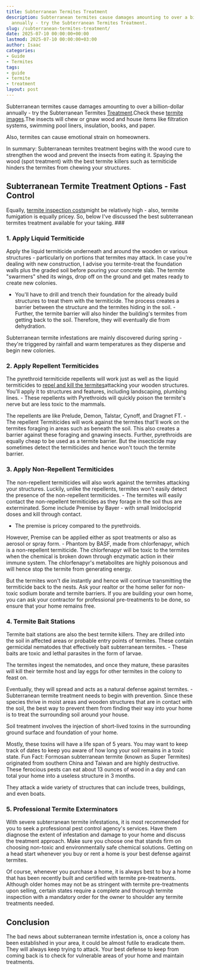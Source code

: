 ```yaml
---
title: Subterranean Termites Treatment
description: Subterranean termites cause damages amounting to over a billion-dollar
  annually - try the Subterranean Termites Treatment.
slug: /subterranean-termites-treatment/
date: 2025-07-10 00:00:00+00:00
lastmod: 2025-07-10 00:00:00+03:00
author: Isaac
categories:
- Guide
- Termites
tags:
- guide
- termite
- treatment
layout: post
---
```

Subterranean termites cause damages amounting to over a billion-dollar annually - try the Subterranean Termites [Treatment](https://pestpolicy.com/soil-treatment-for-termites/).Check these [termite images](https://pestpolicy.com/what-does-a-termite-look-like/).The insects will chew or gnaw wood and house items like filtration systems, swimming pool liners, insulation, books, and paper.

Also, termites can cause emotional strain on homeowners.

In summary: Subterranean termites treatment begins with the wood cure to strengthen the wood and prevent the insects from eating it. Spaying the wood (spot treatment) with the best termite killers such as termiticide hinders the termites from chewing your structures.

##  Subterranean Termite Treatment Options - Fast Control

Equally, [termite inspection costs](https://pestpolicy.com/termite-inspection-cost/)might be relatively high - also, termite fumigation is equally pricey. So, below I've discussed the best subterranean termites treatment available for your taking. ###

###  1. Apply Liquid Termiticide

Apply the liquid termiticide underneath and around the wooden or various structures - particularly on portions that termites may attack. In case you're dealing with new construction, I advise you termite-treat the foundation walls plus the graded soil before pouring your concrete slab. The termite "swarmers" shed its wings, drop off on the ground and get mates ready to create new colonies.

- You'll have to drill and trench their foundation for the already build structures to treat them with the termiticide. The process creates a barrier between the structure and the termites hiding in the soil. - Further, the termite barrier will also hinder the building's termites from getting back to the soil. Therefore, they will eventually die from dehydration.

Subterranean termite infestations are mainly discovered during spring - they're triggered by rainfall and warm temperatures as they disperse and begin new colonies.

###  2. Apply Repellent Termiticides

The pyrethroid termiticide repellents will work just as well as the liquid termiticides to [repel and kill the termites](https://entomology.ca.uky.edu/ef604)attacking your wooden structures. You'll apply it to structures and features, including landscaping, plumbing lines. - These repellents with Pyrethroids will quickly poison the termite's nerve but are less toxic to the mammals.

The repellents are like Prelude, Demon, Talstar, Cynoff, and Dragnet FT. - The repellent Termiticides will work against the termites that'll work on the termites foraging in areas such as beneath the soil. This also creates a barrier against these foraging and gnawing insects. Further, pyrethroids are equally cheap to be used as a termite barrier. But the insecticide may sometimes detect the termiticides and hence won't touch the termite barrier.

###  3. Apply Non-Repellent Termiticides

The non-repellent termiticides will also work against the termites attacking your structures. Luckily, unlike the repellents, termites won't easily detect the presence of the non-repellent termiticides. - The termites will easily contact the non-repellent termiticides as they forage in the soil thus are exterminated. Some include Premise by Bayer - with small Imidocloprid doses and kill through contact.

- The premise is pricey compared to the pyrethroids.

However, Premise can be applied either as spot treatments or also as aerosol or spray form. - Phantom by BASF, made from chlorfenapyr, which is a non-repellent termiticide. The chlorfenapyr will be toxic to the termites when the chemical is broken down through enzymatic action in their immune system. The chlorfenapyr's metabolites are highly poisonous and will hence stop the termite from generating energy.

But the termites won't die instantly and hence will continue transmitting the termiticide back to the nests. Ask your realtor or the home seller for non-toxic sodium borate and termite barriers. If you are building your own home, you can ask your contractor for professional pre-treatments to be done, so ensure that your home remains free.

###  4. Termite Bait Stations

Termite bait stations are also the best termite killers. They are drilled into the soil in affected areas or probable entry points of termites. These contain germicidal nematodes that effectively bait subterranean termites. - These baits are toxic and lethal parasites in the form of larvae.

The termites ingest the nematodes, and once they mature, these parasites will kill their termite host and lay eggs for other termites in the colony to feast on.

Eventually, they will spread and acts as a natural defense against termites. - Subterranean termite treatment needs to begin with prevention. Since these species thrive in moist areas and wooden structures that are in contact with the soil, the best way to prevent them from finding their way into your home is to treat the surrounding soil around your house.

Soil treatment involves the injection of short-lived toxins in the surrounding ground surface and foundation of your home.

Mostly, these toxins will have a life span of 5 years. You may want to keep track of dates to keep you aware of how long your soil remains in a toxic state. Fun Fact: Formosan subterranean termite (known as Super Termites) originated from southern China and Taiwan and are highly destructive. These ferocious pests can eat about 13 ounces of wood in a day and can total your home into a useless structure in 3 months.

They attack a wide variety of structures that can include trees, buildings, and even boats.

###  5. Professional Termite Exterminators

With severe subterranean termite infestations, it is most recommended for you to seek a professional pest control agency's services. Have them diagnose the extent of infestation and damage to your home and discuss the treatment approach. Make sure you choose one that stands firm on choosing non-toxic and environmentally safe chemical solutions. Getting on a head start whenever you buy or rent a home is your best defense against termites.

Of course, whenever you purchase a home, it is always best to buy a home that has been recently built and certified with termite pre-treatments. Although older homes may not be as stringent with termite pre-treatments upon selling, certain states require a complete and thorough termite inspection with a mandatory order for the owner to shoulder any termite treatments needed.

##  Conclusion

The bad news about subterranean termite infestation is, once a colony has been established in your area, it could be almost futile to eradicate them. They will always keep trying to attack. Your best defense to keep from coming back is to check for vulnerable areas of your home and maintain treatments.
